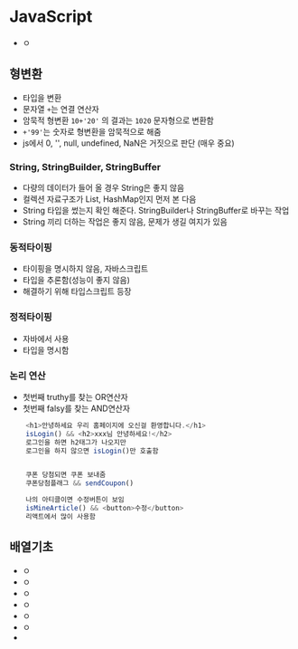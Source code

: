 # JavaScript
- ㅇ


## 형변환
- 타입을 변환
- 문자열 `+`는 연결 연산자
- 암묵적 형변환  `10+'20'` 의 결과는 `1020` 문자형으로 변환함
- `+'99'`는 숫자로 형변환을 암묵적으로 해줌
- js에서 0, '', null, undefined, NaN은 거짓으로 판단  (매우 중요)
### String, StringBuilder, StringBuffer
- 다량의 데이터가 들어 올 경우 String은 좋지 않음
- 컬렉션 자료구조가 List, HashMap인지 먼저 본 다음
- String 타입을 썼는지 확인 해준다. StringBuilder나 StringBuffer로 바꾸는 작업
- String 끼리 더하는 작업은 좋지 않음, 문제가 생길 여지가 있음

### 동적타이핑
- 타이핑을 명시하지 않음, 자바스크립트
- 타입을 추론함(성능이 좋지 않음)
- 해결하기 위해 타입스크립트 등장
### 정적타이핑
- 자바에서 사용
- 타입을 명시함

### 논리 연산
- 첫번째 truthy를 찾는 OR연산자
- 첫번째 falsy를 찾는 AND연산자
```javascript
    <h1>안녕하세요 우리 홈페이지에 오신걸 환영합니다.</h1>
    isLogin() && <h2>xxx님 안녕하세요!</h2>
    로그인을 하면 h2태그가 나오지만
    로그인을 하지 않으면 isLogin()만 호출함 


    쿠폰 당첨되면 쿠폰 보내줌 
    쿠폰당첨플래그 && sendCoupon()

    나의 아티클이면 수정버튼이 보임 
    isMineArticle() && <button>수정</button>
    리액트에서 많이 사용함
```

## 배열기초
- ㅇ
- ㅇ
- ㅇ
- ㅇ
- ㅇ
- ㅇ
- 